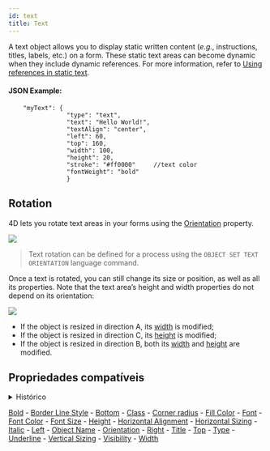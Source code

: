 ```yaml
---
id: text
title: Text
---
```



A text object allows you to display static written content (*e.g.*, instructions, titles, labels, etc.) on a form. These static text areas can become dynamic when they include dynamic references. For more information, refer to [Using references in static text](https://doc.4d.com/4Dv17R5/4D/17-R5/Using-references-in-static-text.300-4163725.en.html).

#### JSON Example:

```4d
    "myText": {
                "type": "text",
                "text": "Hello World!",
                "textAlign": "center",
                "left": 60,         
                "top": 160, 
                "width": 100,
                "height": 20,
                "stroke": "#ff0000"     //text color   
                "fontWeight": "bold"
                }
```


## Rotation

4D lets you rotate text areas in your forms using the [Orientation](properties_Text.md#orientation) property.

![](../assets/en/FormObjects/staticText.png)

> Text rotation can be defined for a process using the `OBJECT SET TEXT ORIENTATION` language command.

Once a text is rotated, you can still change its size or position, as well as all its properties. Note that the text area’s height and width properties do not depend on its orientation:

![](../assets/en/FormObjects/staticText2.png)

- If the object is resized in direction A, its [width](properties_CoordinatesAndSizing.md#width) is modified;
- If the object is resized in direction C, its [height](properties_CoordinatesAndSizing.md#height) is modified;
- If the object is resized in direction B, both its [width](properties_CoordinatesAndSizing.md#width) and [height](properties_CoordinatesAndSizing.md#height) are modified.


## Propriedades compatíveis

<details><summary>Histórico</summary>

| Versão | Mudanças                          |
| ------ | --------------------------------- |
| v19 R7 | Support of Corner radius property |

</details>


[Bold](properties_Text.md#bold) - [Border Line Style](properties_BackgroundAndBorder.md#border-line-style) - [Bottom](properties_CoordinatesAndSizing.md#bottom) - [Class](properties_Object.md#css-class) - [Corner radius](properties_CoordinatesAndSizing.md#corner-radius) - [Fill Color](properties_BackgroundAndBorder.md#fill-color) - [Font](properties_Text.md#font) - [Font Color](properties_Text.md#font-color) - [Font Size](properties_Text.md#font-size) - [Height](properties_CoordinatesAndSizing.md#height) - [Horizontal Alignment](properties_Text.md#horizontal-alignment) - [Horizontal Sizing](properties_ResizingOptions.md#horizontal-sizing) - [Italic](properties_Text.md#italic) - [Left](properties_CoordinatesAndSizing.md#left) - [Object Name](properties_Object.md#object-name) - [Orientation](properties_Text.md#orientation) - [Right](properties_CoordinatesAndSizing.md#right) - [Title](properties_Object.md#title) - [Top](properties_CoordinatesAndSizing.md#top) - [Type](properties_Object.md#type) - [Underline](properties_Text.md#underline) - [Vertical Sizing](properties_ResizingOptions.md#vertical-sizing) - [Visibility](properties_Display.md#visibility) - [Width](properties_CoordinatesAndSizing.md#width) 
